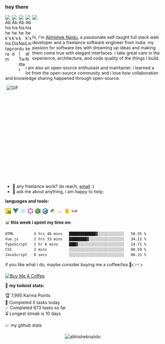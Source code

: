 ### hey there 
<a href="https://www.instagram.com/abhisheknaiidu/">
  <img align="left" alt="Abhishek's Instagram" width="22px" src="https://raw.githubusercontent.com/hussainweb/hussainweb/main/icons/instagram.png" />
</a>
<a href="https://discord.gg/XTW52Kt">
  <img align="left" alt="Abhishek's Discord" width="22px" src="https://raw.githubusercontent.com/peterthehan/peterthehan/master/assets/discord.svg" />
</a>
<a href="https://twitter.com/abhisheknaiidu">
  <img align="left" alt="Abhishek Naidu | Twitter" width="22px" src="https://raw.githubusercontent.com/peterthehan/peterthehan/master/assets/twitter.svg" />
</a>
<a href="https://www.linkedin.com/in/abhisheknaiidu/">
  <img align="left" alt="Abhishek's LinkedIN" width="22px" src="https://raw.githubusercontent.com/peterthehan/peterthehan/master/assets/linkedin.svg" />
</a>

![](https://visitor-badge.glitch.me/badge?page_id=abhisheknaiidu.abhisheknaiidu)

<br />

hi, i'm [Abhishek Naidu](https://abhishknads.me/), a passionate self-taught full stack web developer and a freelance software engineer from india. my passion for software lies with dreaming up ideas and making them come true with elegant interfaces. i take great care in the experience, architecture, and code quality of the things I build.

i am also an open-source enthusiast and maintainer. i learned a lot from the open-source community and i love how collaboration and knowledge sharing happened through open-source.


  <img align="right" alt="GIF" src="https://github.com/abhisheknaiidu/abhisheknaiidu/blob/master/code.gif?raw=true" width="500" height="320" />
  
- 💼 any freelance work? do reach, [email](mailto:abhishek.naidu@cred.club) :)
- 💬 ask me about anything, i am happy to help;

**languages and tools:**  

<code><img height="20" src="https://raw.githubusercontent.com/github/explore/80688e429a7d4ef2fca1e82350fe8e3517d3494d/topics/javascript/javascript.png"></code>
<code><img height="20" src="https://raw.githubusercontent.com/github/explore/80688e429a7d4ef2fca1e82350fe8e3517d3494d/topics/vue/vue.png"></code>
<code><img height="20" src="https://raw.githubusercontent.com/github/explore/80688e429a7d4ef2fca1e82350fe8e3517d3494d/topics/react/react.png"></code>
<code><img height="20" src="https://raw.githubusercontent.com/github/explore/5c058a388828bb5fde0bcafd4bc867b5bb3f26f3/topics/graphql/graphql.png"></code>
<code><img height="20" src="https://raw.githubusercontent.com/github/explore/80688e429a7d4ef2fca1e82350fe8e3517d3494d/topics/nodejs/nodejs.png"></code>
<code><img height="20" src="https://raw.githubusercontent.com/github/explore/80688e429a7d4ef2fca1e82350fe8e3517d3494d/topics/cpp/cpp.png"></code>
<code><img height="20" src="https://raw.githubusercontent.com/github/explore/80688e429a7d4ef2fca1e82350fe8e3517d3494d/topics/python/python.png"></code>
<code><img height="20" src="https://raw.githubusercontent.com/github/explore/80688e429a7d4ef2fca1e82350fe8e3517d3494d/topics/mysql/mysql.png"></code>
<code><img height="20" src="https://raw.githubusercontent.com/github/explore/80688e429a7d4ef2fca1e82350fe8e3517d3494d/topics/firebase/firebase.png"></code>
<code><img height="20" src="https://raw.githubusercontent.com/github/explore/80688e429a7d4ef2fca1e82350fe8e3517d3494d/topics/git/git.png"></code>

📊 **this week i spent my time on:**
<!--START_SECTION:waka-->

```txt
HTML         3 hrs 46 mins   ████████████▓░░░░░░░░░░░░   50.35 %
Vue.js       2 hrs 33 mins   ████████▓░░░░░░░░░░░░░░░░   34.12 %
TypeScript   1 hr 6 mins     ███▓░░░░░░░░░░░░░░░░░░░░░   14.71 %
CSS          2 mins          ░░░░░░░░░░░░░░░░░░░░░░░░░   00.59 %
JavaScript   0 secs          ░░░░░░░░░░░░░░░░░░░░░░░░░   00.15 %
```

<!--END_SECTION:waka-->

if you like what i do, maybe consider buying me a coffee/tea 🥺👉👈

<a href="https://www.buymeacoffee.com/abhisheknaiidu" target="_blank"><img src="https://cdn.buymeacoffee.com/buttons/v2/default-red.png" alt="Buy Me A Coffee" width="150" ></a>

🚧 **my todoist stats:**
<!-- TODO-IST:START -->
🏆  7,995 Karma Points           
🌸  Completed 0 tasks today           
✅  Completed 673 tasks so far           
⏳  Longest streak is 10 days
<!-- TODO-IST:END -->


📈 my github stats

<p align="center"> <img src="https://github-readme-stats.vercel.app/api?username=abhisheknaiidu&show_icons=true&theme=gotham" alt="abhisheknaiidu" />




